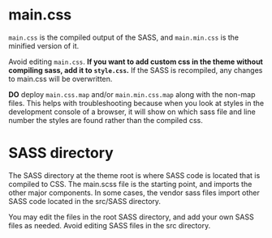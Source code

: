 # main.css

`main.css` is the compiled output of the SASS, and `main.min.css` is the minified version of it.

Avoid editing `main.css`.  **If you want to add custom css in the theme without compiling sass, add it to `style.css`.** If the SASS is recompiled, any changes to main.css will be overwritten.

**DO** deploy `main.css.map` and/or `main.min.css.map` along with the non-map files.  This helps with troubleshooting because when you look at styles in the development console of a browser, it will show on which sass file and line number the styles are found rather than the compiled css.

# SASS directory

The SASS directory at the theme root is where SASS code is located that is compiled to CSS.  The main.scss file is the starting point, and imports the other major components.  In some cases, the vendor sass files import other SASS code located in the src/SASS directory.

You may edit the files in the root SASS directory, and add your own SASS files as needed.  Avoid editing SASS files in the src directory.